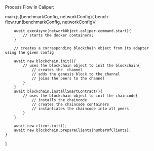 Process Flow in Caliper:

main.js(benchmarkConfig, networkConfig){
    bench-flow.run(benchmarkConfig, networkConfig){

        await execAsync(networkObject.caliper.command.start){
            // starts the docker containers;
        }

        // creates a corresponding blockchain object from its adapter using the given config

        await new blockchain.init(){
            // uses the blockchain object to init the blockchain{
                // creates the  channel
                // adds the genesis block to the channel
                // joins the peers to the channel
            }
        }
        await blockchain.installSmartContract(){
            // uses the blockchain object to init the chaincode{
                // installs the chaincode
                // creates the chaincode containers
                // instantiates the chaincode into all peers
            }
        }
        
        await new client.init();
        await new blockchain.prepareClients(numberOfClients);
    }
}
